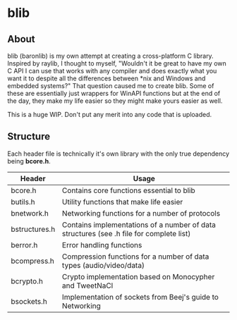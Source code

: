 # blib

## About
blib (baronlib) is my own attempt at creating a cross-platform C library. Inspired by raylib, I thought to myself, "Wouldn't it be great to have my own C API I can use that works with any compiler and does exactly what you want it to despite all the differences between *nix and Windows and embedded systems?" That question caused me to create blib. Some of these are essentially just wrappers for WinAPI functions but at the end of the day, they make my life easier so they might make yours easier as well.

This is a huge WIP. Don't put any merit into any code that is uploaded.

## Structure
Each header file is technically it's own library with the only true dependency being **bcore.h**. 

| Header        	| Usage                                                                                   	|
|---------------	|-----------------------------------------------------------------------------------------	|
| bcore.h       	| Contains core functions essential to blib                                               	|
| butils.h      	| Utility functions that make life easier                                                 	|
| bnetwork.h      	| Networking functions for a number of protocols                                          	|
| bstructures.h 	| Contains implementations of a number of data structures (see .h file for complete list) 	|
| berror.h      	| Error handling functions                                                                	|
| bcompress.h   	| Compression functions for a number of data types (audio/video/data)                     	|
| bcrypto.h     	| Crypto implementation based on Monocypher and TweetNaCl                                 	|
| bsockets.h     	| Implementation of sockets from Beej's guide to Networking                                 |